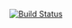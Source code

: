 [![Build Status](http://ec2-16-171-170-24.eu-north-1.compute.amazonaws.com:8080/buildStatus/icon?job=Test)](http://ec2-13-51-199-74.eu-north-1.compute.amazonaws.com:8080/job/Test/)
